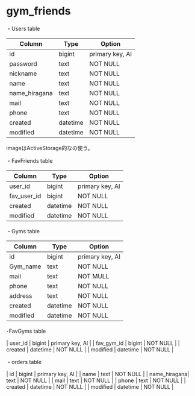# gym_friends

・Users table

|    Column    |    Type   |      Option      |
| ------------ | --------- | ---------------- |
| id           | bigint    | primary key, AI  |
| password     | text      | NOT NULL         |
| nickname     | text      | NOT NULL         |
| name         | text      | NOT NULL         |
| name_hiragana| text      | NOT NULL         |
| mail         | text      | NOT NULL         |
| phone        | text      | NOT NULL         |
| created      | datetime  | NOT NULL         |
| modified     | datetime  | NOT NULL         |

imageはActiveStorage的なの使う。


・FavFriends table

|    Column    |    Type   |      Option      |
| ------------ | --------- | ---------------- |
| user_id      | bigint    | primary key, AI  |
| fav_user_id  | bigint    | NOT NULL         |
| created      | datetime  | NOT NULL         |
| modified     | datetime  | NOT NULL         |


・Gyms table

|    Column    |    Type   |      Option      |
| ------------ | --------- | ---------------- |
| id           | bigint    | primary key, AI  |
| Gym_name     | text      | NOT NULL         |
| mail         | text      | NOT MULL         |
| phone        | text      | NOT NULL         |
| address      | text      | NOT NULL         |
| created      | datetime  | NOT NULL         |
| modified     | datetime  | NOT NULL         |


･FavGyms table

| user_id      | bigint    | primary key, AI  |
| fav_gym_id   | bigint    | NOT NULL         |
| created      | datetime  | NOT NULL         |
| modified     | datetime  | NOT NULL         |


・orders table

| id           | bigint    | primary key, AI  |
| name         | text      | NOT NULL         |
| name_hiragana| text      | NOT NULL         |
| mail         | text      | NOT NULL         |
| phone        | text      | NOT NULL         |
| created      | datetime  | NOT NULL         |
| modified     | datetime  | NOT NULL         |
